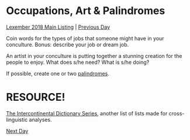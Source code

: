 # Occupations, Art & Palindromes
[Lexember 2018 Main Listing](_prompts/r-conlangs/lexember/2018/toc_lex18.md) | [Previous Day](_prompts/r-conlangs/lexember/2018/prompts/w2/12.md)

Coin words for the types of jobs that someone might have in your conculture. Bonus: describe your job or dream job.

An artist in your conculture is putting together a stunning creation for the people to enjoy. What does s/he need? What is s/he doing?

If possible, create one or two [palindromes](https://en.wikipedia.org/wiki/Palindrome).

# RESOURCE!

[The Intercontinental Dictionary Series](https://ids.clld.org/), another list of lists made for cross-linguistic analyses.

[Next Day](_prompts/r-conlangs/lexember/2018/prompts/w2/14.md)
